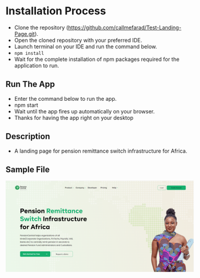 # Installation Process

- Clone the repository (https://github.com/callmefarad/Test-Landing-Page.git).
- Open the cloned repository with your preferred IDE.
- Launch terminal on your IDE and run the command below.
- ```npm install```
- Wait for the complete installation of npm packages required for the application to run.

## Run The App

- Enter the command below to run the app.
- npm start
- Wait until the app fires up automatically on your browser.
- Thanks for having the app right on your desktop
  
## Description

- A landing page for pension remittance switch infrastructure for Africa.
  
## Sample File

<img src="./src/images/completed-work-image.PNG" alt="Test Landing Page" />